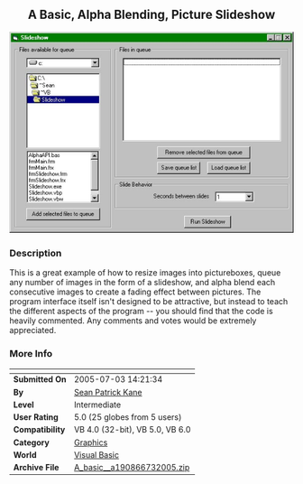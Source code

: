 ﻿<div align="center">

## A Basic, Alpha Blending, Picture Slideshow

<img src="PIC200573164326396.jpg">
</div>

### Description

This is a great example of how to resize images into pictureboxes, queue any number of images in the form of a slideshow, and alpha blend each consecutive images to create a fading effect between pictures. The program interface itself isn't designed to be attractive, but instead to teach the different aspects of the program -- you should find that the code is heavily commented. Any comments and votes would be extremely appreciated.
 
### More Info
 


<span>             |<span>
---                |---
**Submitted On**   |2005-07-03 14:21:34
**By**             |[Sean Patrick Kane](https://github.com/Planet-Source-Code/PSCIndex/blob/master/ByAuthor/sean-patrick-kane.md)
**Level**          |Intermediate
**User Rating**    |5.0 (25 globes from 5 users)
**Compatibility**  |VB 4\.0 \(32\-bit\), VB 5\.0, VB 6\.0
**Category**       |[Graphics](https://github.com/Planet-Source-Code/PSCIndex/blob/master/ByCategory/graphics__1-46.md)
**World**          |[Visual Basic](https://github.com/Planet-Source-Code/PSCIndex/blob/master/ByWorld/visual-basic.md)
**Archive File**   |[A\_basic\_\_a190866732005\.zip](https://github.com/Planet-Source-Code/sean-patrick-kane-a-basic-alpha-blending-picture-slideshow__1-61498/archive/master.zip)








